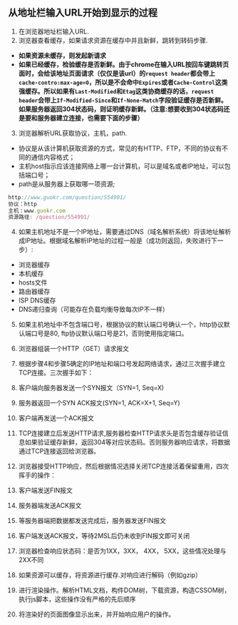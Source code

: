 ## 从地址栏输入URL开始到显示的过程

1. 在浏览器地址栏输入URL.
2. 浏览器查看缓存，如果请求资源在缓存中并且新鲜，跳转到转码步骤.
  *  **如果资源未缓存，则发起新请求**  
  * **如果已经缓存，检验缓存是否新鲜。**由于chrome在输入URL按回车键跳转页面时，会给该地址页面请求（仅仅是该url）的`request header`都会带上`cache-contro:max-age=0`，所以是不会命中`Expires`或者`Cache-Control`这类强缓存。所以如果有`Last-Modified`和`Etag`这类协商缓存的话，`request header`会带上`If-Modified-Since`和`If-None-Match`字段验证缓存是否新鲜。如果服务器返回304状态码，则证明缓存新鲜。**（注意:想要收到304状态码还是要和服务器建立连接，也需要下面的步骤）**
  
3. 浏览器解析URL获取协议，主机，path.
  * 协议是从该计算机获取资源的方式，常见的有HTTP、FTP，不同的协议有不同的通信内容格式； 
  * 主机host指示应该连接网络上哪一台计算机，可以是域名或者IP地址，可以包括端口号；
  * path是从服务器上获取哪一项资源;
  
  ```js
  http://www.guokr.com/question/554991/
  协议：http
  主机：www.guokr.com
  资源路径: /question/554991/
  ```
  
4. 如果主机地址不是一个IP地址，需要通过DNS（域名解析系统）将该地址解析成IP地址。根据域名解析IP地址的过程一般是（成功则返回，失败进行下一步）: 

  * 浏览器缓存
  * 本机缓存
  * hosts文件
  * 路由器缓存
  * ISP DNS缓存
  * DNS递归查询（可能存在负载均衡导致每次IP不一样）
 
5. 如果主机地址中不包含端口号，根据协议的默认端口号确认一个，http协议默认端口号是80, ftp协议默认端口号是21，否则使用指定端口。

6. 浏览器组装一个HTTP（GET）请求报文
7. 根据步骤4和步骤5确定的IP地址和端口号发起网络请求，通过三次握手建立TCP连接。三次握手如下：
  1. 客户端向服务器发送一个SYN报文（SYN=1, Seq=X)
  2. 服务器返回一个SYN ACK报文(SYN=1, ACK=X+1, Seq=Y)
  3. 客户端再发送一个ACK报文
8. TCP连接建立后发送HTTP请求,服务器检查HTTP请求头是否包含缓存验证信息如果验证缓存新鲜，返回304等对应状态码。否则服务器响应请求，将数据通过TCP连接返回给浏览器。
9. 浏览器接受HTTP响应，然后根据情况选择关闭TCP连接活着保留重用，四次挥手的操作：
  1. 客户端发送FIN报文
  2. 服务器端发送ACK报文
  3. 等服务器端把数据都发送完成后，服务器发送FIN报文
  4. 客户端发送ACK报文，等待2MSL后仍未收到FIN报文即可关闭
10. 浏览器检查响应状态码：是否为1XX，3XX， 4XX， 5XX，这些情况处理与2XX不同
11. 如果资源可以缓存，将资源进行缓存.对响应进行解码（例如gzip）
12. 进行渲染操作。解析HTML文档，构件DOM树，下载资源，构造CSSOM树，执行js脚本，这些操作没有严格的先后顺序
13. 将渲染好的页面图像显示出来，并开始响应用户的操作。

